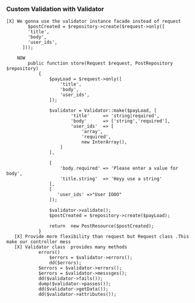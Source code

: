### Custom Validation with Validator
    [X] We gonna use the validator instance facade instead of request
            $postCreated = $repository->create($request->only([
            'title',
            'body',
            'user_ids',
          ]));

        NOW
            public function store(Request $request, PostRepository $repository)
                {
                    $payLoad = $request->only([
                        'title',
                        'body',
                        'user_ids',
                    ]);
            
                    $validator = Validator::make($payLoad, [
                            'title'     => 'string|required',
                            'body'      => ['string','required'],
                            'user_ids'  => [
                                'array',
                                'required',
                                new InterArray(),
                        ]
                    ],
            
                    [
                        'body.required' => 'Please enter a value for body',
                        'title.string'  => 'Heyy use a string'
                    ],
                    [
                       'user_ids' =>"User IOOO"
                    ]);
            
                    $validator->validate();
                    $postCreated = $repository->create($payLoad);
            
                    return  new PostResource($postCreated);
                }
       [X] Provide more flexibility than request but Request class .This make our controller mess
       [X] Validator class  provides many methods
                errors()
                    $errors = $validator->errors();
                    dd($errors);
                $errors = $validator->errors();
                $errors = $validator->messsges();
                dd($validator->fails());
                dump($validator->passes());
                dd($validator->getData());
                dd($validator->attributes());
